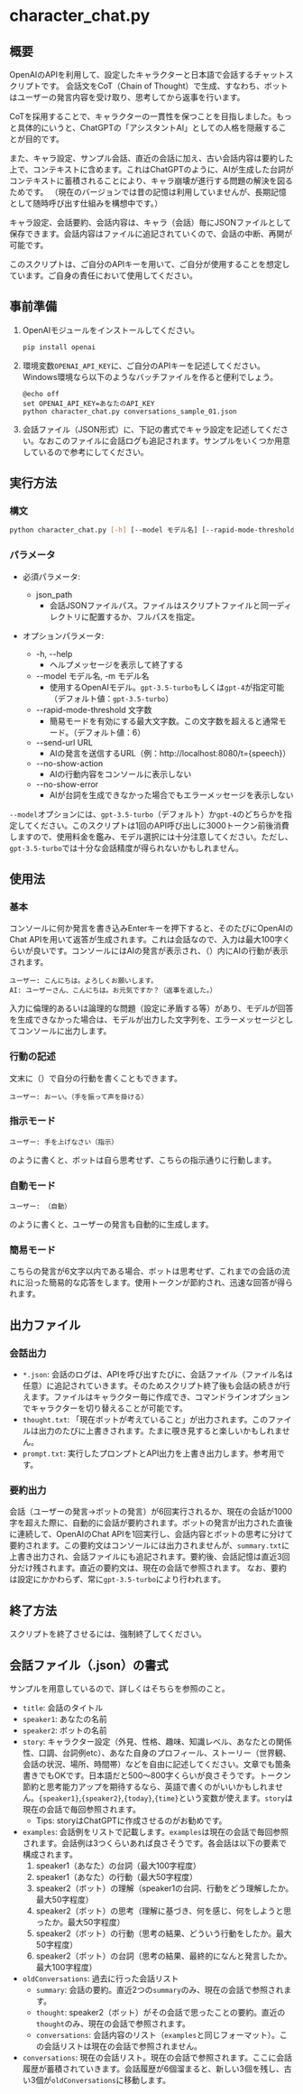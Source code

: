 # character_chat.py

## 概要

OpenAIのAPIを利用して、設定したキャラクターと日本語で会話するチャットスクリプトです。
会話文をCoT（Chain of Thought）で生成、すなわち、ボットはユーザーの発言内容を受け取り、思考してから返事を行います。

CoTを採用することで、キャラクターの一貫性を保つことを目指しました。もっと具体的にいうと、ChatGPTの「アシスタントAI」としての人格を隠蔽することが目的です。

また、キャラ設定、サンプル会話、直近の会話に加え、古い会話内容は要約した上で、コンテキストに含めます。これはChatGPTのように、AIが生成した台詞がコンテキストに蓄積されることにより、キャラ崩壊が進行する問題の解決を図るためです。
（現在のバージョンでは昔の記憶は利用していませんが、長期記憶として随時呼び出す仕組みを構想中です。）

キャラ設定、会話要約、会話内容は、キャラ（会話）毎にJSONファイルとして保存できます。会話内容はファイルに追記されていくので、会話の中断、再開が可能です。

このスクリプトは、ご自分のAPIキーを用いて、ご自分が使用することを想定しています。ご自身の責任において使用してください。

## 事前準備

1. OpenAIモジュールをインストールしてください。
	```bash
	pip install openai
	```
1. 環境変数`OPENAI_API_KEY`に、ご自分のAPIキーを記述してください。
	Windows環境なら以下のようなバッチファイルを作ると便利でしょう。
	```
	@echo off
	set OPENAI_API_KEY=あなたのAPI_KEY
	python character_chat.py conversations_sample_01.json
	```

1. 会話ファイル（JSON形式）に、下記の書式でキャラ設定を記述してください。なおこのファイルに会話ログも追記されます。サンプルをいくつか用意しているので参考にしてください。


## 実行方法

### 構文
```bash
python character_chat.py [-h] [--model モデル名] [--rapid-mode-threshold 文字数] [--send-url URL] [--no-show-action] [--no-show-error] JSONファイルのパス
```

### パラメータ
- 必須パラメータ:
	- json_path
		- 会話JSONファイルパス。ファイルはスクリプトファイルと同一ディレクトリに配置するか、フルパスを指定。

- オプションパラメータ:
	- -h, --help
		- ヘルプメッセージを表示して終了する
	- --model モデル名, -m モデル名
		- 使用するOpenAIモデル。`gpt-3.5-turbo`もしくは`gpt-4`が指定可能（デフォルト値：`gpt-3.5-turbo`）
	- --rapid-mode-threshold 文字数
		- 簡易モードを有効にする最大文字数。この文字数を超えると通常モード。（デフォルト値：6）
	- --send-url URL
		- AIの発言を送信するURL（例：http://localhost:8080/t={speech}）
	- --no-show-action
		- AIの行動内容をコンソールに表示しない
	- --no-show-error
		- AIが台詞を生成できなかった場合でもエラーメッセージを表示しない

`--model`オプションには、`gpt-3.5-turbo`（デフォルト）か`gpt-4`のどちらかを指定してください。このスクリプトは1回のAPI呼び出しに3000トークン前後消費しますので、使用料金を鑑み、モデル選択には十分注意してください。ただし、`gpt-3.5-turbo`では十分な会話精度が得られないかもしれません。

## 使用法

### 基本
コンソールに何か発言を書き込みEnterキーを押下すると、そのたびにOpenAIのChat APIを用いて返答が生成されます。これは会話なので、入力は最大100字くらいが良いです。コンソールにはAIの発言が表示され、（）内にAIの行動が表示されます。

```
ユーザー: こんにちは。よろしくお願いします。
AI: ユーザーさん、こんにちは。お元気ですか？（返事を返した。）
```
入力に倫理的あるいは論理的な問題（設定に矛盾する等）があり、モデルが回答を生成できなかった場合は、モデルが出力した文字列を、エラーメッセージとしてコンソールに出力します。

### 行動の記述
文末に（）で自分の行動を書くこともできます。
```
ユーザー: おーい。（手を振って声を掛ける）
```

### 指示モード

```
ユーザー: 手を上げなさい（指示）
```
のように書くと、ボットは自ら思考せず、こちらの指示通りに行動します。

### 自動モード
```
ユーザー: （自動）
```
のように書くと、ユーザーの発言も自動的に生成します。

### 簡易モード

こちらの発言が6文字以内である場合、ボットは思考せず、これまでの会話の流れに沿った簡易的な応答をします。使用トークンが節約され、迅速な回答が得られます。


## 出力ファイル
### 会話出力

- `*.json`: 会話のログは、APIを呼び出すたびに、会話ファイル（ファイル名は任意）に追記されていきます。そのためスクリプト終了後も会話の続きが行えます。ファイルはキャラクター毎に作成でき、コマンドラインオプションでキャラクターを切り替えることが可能です。
- `thought.txt`: 「現在ボットが考えていること」が出力されます。このファイルは出力のたびに上書きされます。たまに覗き見すると楽しいかもしれません。
- `prompt.txt`: 実行したプロンプトとAPI出力を上書き出力します。参考用です。

### 要約出力

会話（ユーザーの発言→ボットの発言）が6回実行されるか、現在の会話が1000字を超えた際に、自動的に会話が要約されます。ボットの発言が出力された直後に連続して、OpenAIのChat APIを1回実行し、会話内容とボットの思考に分けて要約されます。この要約文はコンソールには出力されませんが、`summary.txt`に上書き出力され、会話ファイルにも追記されます。要約後、会話記憶は直近3回分だけ残されます。直近の要約文は、現在の会話で参照されます。
なお、要約は設定にかかわらず、常に`gpt-3.5-turbo`により行われます。

## 終了方法

スクリプトを終了させるには、強制終了してください。

## 会話ファイル（.json）の書式

サンプルを用意しているので、詳しくはそちらを参照のこと。

- `title`: 会話のタイトル
- `speaker1`: あなたの名前
- `speaker2`: ボットの名前
- `story`: キャラクター設定（外見、性格、趣味、知識レベル、あなたとの関係性、口調、台詞例etc）、あなた自身のプロフィール、ストーリー（世界観、会話の状況、場所、時間帯）などを自由に記述してください。文章でも箇条書きでもOKです。日本語だと500～800字くらいが良さそうです。トークン節約と思考能力アップを期待するなら、英語で書くのがいいかもしれません。`{speaker1}`,`{speaker2}`,`{today}`,`{time}`という変数が使えます。`story`は現在の会話で毎回参照されます。
	- Tips: storyはChatGPTに作成させるのがお勧めです。
- `examples`: 会話例をリストで記載します。`examples`は現在の会話で毎回参照されます。会話例は3つくらいあれば良さそうです。各会話は以下の要素で構成されます。
	1. speaker1（あなた）の台詞（最大100字程度）
	1. speaker1（あなた）の行動（最大50字程度）
	1. speaker2（ボット）の理解（speaker1の台詞、行動をどう理解したか。最大50字程度）
	1. speaker2（ボット）の思考（理解に基づき、何を感じ、何をしようと思ったか。最大50字程度）
	1. speaker2（ボット）の行動（思考の結果、どういう行動をしたか。最大50字程度）
	1. speaker2（ボット）の台詞（思考の結果、最終的になんと発言したか。最大100字程度）
- `oldConversations`: 過去に行った会話リスト
	- `summary`: 会話の要約。直近2つの`summary`のみ、現在の会話で参照されます。
	- `thought`: speaker2（ボット）がその会話で思ったことの要約。直近の`thought`のみ、現在の会話で参照されます。
	- `conversations`: 会話内容のリスト（`examples`と同じフォーマット）。この会話リストは現在の会話で参照されません。
- `conversations`: 現在の会話リスト。現在の会話で参照されます。ここに会話履歴が蓄積されていきます。会話履歴が6個溜まると、新しい3個を残し、古い3個が`oldConversations`に移動します。
